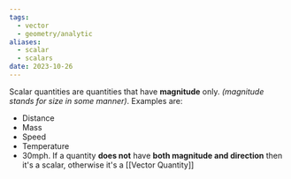 ```yaml
---
tags:
  - vector
  - geometry/analytic
aliases:
  - scalar
  - scalars
date: 2023-10-26
---
```

Scalar quantities are quantities that have **magnitude** only. *(magnitude stands for size in some manner)*. 
Examples are:
- Distance
- Mass
- Speed
- Temperature
- 30mph.
If a quantity **does not** have **both magnitude and direction** then it's a scalar, otherwise it's a [[Vector Quantity]] 